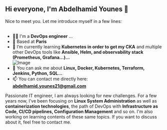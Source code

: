 ## Hi everyone, I'm Abdelhamid Younes 👋

Nice to meet you. Let me introduce myself in a few lines:<br><br> 
- 👨‍🔧 I'm a **DevOps engineer** ...<br>
- 📍 Based at **Paris**<br>
- 🌱 I’m currently learning **Kubernetes in order to get my CKA** and multiple other DevOps tools like **Ansible, Helm, and observability stack (Prometheus, Grafana...)...**<br>  ![Image](https://linktoyourimage.com)
- 💬 You can ask me about **Linux, Docker, Kubernetes, Terraform, Jenkins, Python, SQL...**<br>
- 📫 You can contact me directly here:<br> **abdelhamid.younes21@gmail.com**

Passionate IT engineer, I am always looking for new challenges.
For a few years now, I've been focusing on **Linux System Administration** as well as **containerization technologies**, the path of DevOps with **Infrastructure as Code, CI/CD pipelines, Configuration Management** and so on. I'm also working on learning contents of these same topics.
If you want to discuss about it, feel free to contact me.

